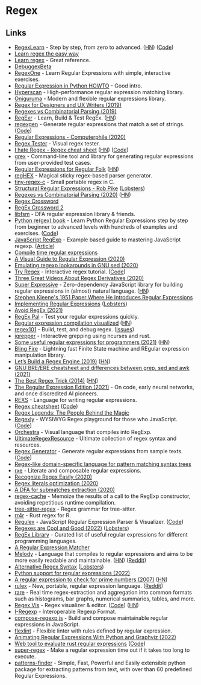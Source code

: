 # Regex


## Links

- [RegexLearn](https://regexlearn.com/) - Step by step, from zero to advanced. ([HN](https://news.ycombinator.com/item?id=29251702)) ([Code](https://github.com/aykutkardas/regexlearn.com))
- [Learn regex the easy way](https://github.com/ziishaned/learn-regex)
- [Learn regex](https://github.com/zeeshanu/learn-regex) - Great reference.
- [DebuggexBeta](https://debuggex.com/)
- [RegexOne](https://regexone.com/) - Learn Regular Expressions with simple, interactive exercises.
- [Regular Expression in Python HOWTO](https://docs.python.org/3.8/howto/regex.html#regex-howto) - Good intro.
- [Hyperscan](https://github.com/intel/hyperscan) - High-performance regular expression matching library.
- [Oniguruma](https://github.com/kkos/oniguruma) - Modern and flexible regular expressions library.
- [Regex for Designers and UX Writers (2019)](https://daneden.me/2019/11/23/regex-for-designers-and-writers/)
- [Regexes vs Combinatorial Parsing (2019)](http://khanlou.com/2019/12/regex-vs-combinatorial-parsing/)
- [RegExr](https://regexr.com/) - Learn, Build & Test RegEx. ([HN](https://news.ycombinator.com/item?id=30103085))
- [regexgen](https://npm.runkit.com/regexgen) - Generate regular expressions that match a set of strings. ([Code](https://github.com/devongovett/regexgen))
- [Regular Expressions - Computerphile (2020)](https://www.youtube.com/watch?v=528Jc3q86F8)
- [Regex Tester](https://extendsclass.com/regex-tester.html) - Visual regex tester.
- [I hate Regex - Regex cheat sheet](https://ihateregex.io/) ([HN](https://news.ycombinator.com/item?id=22200584)) ([Code](https://github.com/geongeorge/i-hate-regex))
- [grex](https://github.com/pemistahl/grex) - Command-line tool and library for generating regular expressions from user-provided test cases.
- [Regular Expressions for Regular Folk](https://refrf.shreyasminocha.me/) ([HN](https://news.ycombinator.com/item?id=23042079))
- [regHEX](https://github.com/kitten/reghex) - Magical sticky regex-based parser generator.
- [tiny-regex-c](https://github.com/kokke/tiny-regex-c) - Small portable regex in C.
- [Structural Regular Expressions - Rob Pike](http://doc.cat-v.org/bell_labs/structural_regexps/se.pdf) ([Lobsters](https://lobste.rs/s/1aocan/structural_regular_expressions_1987))
- [Regexes vs Combinatorial Parsing (2020)](https://khanlou.com/2019/12/regex-vs-combinatorial-parsing/) ([HN](https://news.ycombinator.com/item?id=23331499))
- [Regex Crossword](https://regexcrossword.com/)
- [RegEx Crossword 2](http://jimbly.github.io/regex-crossword/)
- [libfsm](https://github.com/katef/libfsm) - DFA regular expression library & friends.
- [Python re(gex) book](https://leanpub.com/py_regex) - Learn Python Regular Expressions step by step from beginner to advanced levels with hundreds of examples and exercises. ([Code](https://github.com/learnbyexample/py_regular_expressions))
- [JavaScript RegExp](https://github.com/learnbyexample/learn_js_regexp) - Example based guide to mastering JavaScript regexp. ([Article](https://learnbyexample.github.io/cheatsheet/javascript/javascript-regexp-cheatsheet/))
- [Compile time regular expressions](https://github.com/hanickadot/compile-time-regular-expressions)
- [A Visual Guide to Regular Expression (2020)](https://amitness.com/regex/)
- [Emulating regexp lookarounds in GNU sed (2020)](https://learnbyexample.github.io/sed-lookarounds/)
- [Try Regex](http://tryregex.com/) - Interactive regex tutorial. ([Code](https://github.com/callumacrae/tryregex))
- [Three Great Videos About Regex Derivatives (2020)](http://www.oilshell.org/blog/2020/12/regex-videos.html)
- [Super Expressive](https://github.com/francisrstokes/super-expressive) - Zero-dependency JavaScript library for building regular expressions in (almost) natural language. ([HN](https://news.ycombinator.com/item?id=25857753))
- [Stephen Kleene's 1951 Paper Where He Introduces Regular Expressions](https://www.rand.org/content/dam/rand/pubs/research_memoranda/2008/RM704.pdf)
- [Implementing Regular Expressions](https://swtch.com/~rsc/regexp/) ([Lobsters](https://lobste.rs/s/nvxhdz/implementing_regular_expressions))
- [Avoid RegEx (2021)](https://robinwinslow.uk/how-to-regex#avoid-coding-in-regex-if-you-can)
- [RegEx Pal](https://www.regexpal.com/) - Test your regular expressions quickly.
- [Regular expression compilation visualized](https://compiler.org/reason-re-nfa/src/index.html) ([HN](https://news.ycombinator.com/item?id=26537734))
- [regex101](https://regex101.com/) - Build, test, and debug regex. ([Issues](https://github.com/firasdib/Regex101))
- [igrepper](https://github.com/igoyak/igrepper) - Interactive grepping using ncurses and rust.
- [Some useful regular expressions for programmers (2021)](https://lemire.me/blog/2021/04/22/some-useful-regular-expressions-for-programmers/) ([HN](https://news.ycombinator.com/item?id=26910717))
- [Bling Fire](https://github.com/microsoft/BlingFire) - Lightning fast Finite State machine and REgular expression manipulation library.
- [Let’s Build a Regex Engine (2019)](https://kean.blog/post/lets-build-regex) ([HN](https://news.ycombinator.com/item?id=27287987))
- [GNU BRE/ERE cheatsheet and differences between grep, sed and awk (2021)](https://learnbyexample.github.io/gnu-bre-ere-cheatsheet/)
- [The Best Regex Trick (2014)](http://rexegg.com/regex-best-trick.html) ([HN](https://news.ycombinator.com/item?id=27774584))
- [The Regular Expression Edition (2021)](https://whyisthisinteresting.substack.com/p/the-regular-expression-edition) - On code, early neural networks, and once discredited AI pioneers.
- [REXS](https://github.com/uellenberg/REXS) - Language for writing regular expressions.
- [Regex cheatsheet](https://remram44.github.io/regex-cheatsheet/regex.html) ([Code](https://github.com/remram44/regex-cheatsheet))
- [Regex Legends: The People Behind the Magic](https://blog.stevenlevithan.com/archives/regex-legends)
- [Regexly](https://regexly.js.org/) - WYSIWYG Regex playground for those who JavaScript. ([Code](https://github.com/NeekSandhu/regexly))
- [Orchestra](https://github.com/pouyakary/Orchestra) - Visual language that compiles into RegExp.
- [UltimateRegexResource](https://github.com/GoldinGuy/UltimateRegexResource) - Ultimate collection of regex syntax and resources.
- [Regex Generator](https://regex-generator.olafneumann.org/) - Generate regular expressions from sample texts. ([Code](https://github.com/noxone/regex-generator))
- [Regex-like domain-specific language for pattern matching syntax trees](https://github.com/fkohlgrueber/pattern-matching)
- [rxe](https://github.com/mtrencseni/rxe) - Literate and composable regular expressions.
- [Recognize Regex Easily (2020)](https://dev.to/jamland/recognize-regex-easily-4k5i)
- [Regex literals optimization (2020)](https://nitely.github.io/2020/11/30/regex-literals-optimization.html)
- [A DFA for submatches extraction (2020)](https://nitely.github.io/2020/01/19/a-dfa-for-submatches-extraction.html)
- [regex-cache](https://github.com/jonschlinkert/regex-cache) - Memoize the results of a call to the RegExp constructor, avoiding repetitious runtime compilation.
- [tree-sitter-regex](https://github.com/tree-sitter/tree-sitter-regex) - Regex grammar for tree-sitter.
- [rr4r](https://github.com/yutannihilation/rr4r) - Rust regex for R.
- [Regulex](https://jex.im/regulex/) - JavaScript Regular Expression Parser & Visualizer. ([Code](https://github.com/CJex/regulex))
- [Regexes are Cool and Good (2022)](https://buttondown.email/hillelwayne/archive/regexes-are-cool-and-good/) ([Lobsters](https://lobste.rs/s/wq3n73/regexes_are_cool_good))
- [RegEx Library](https://uibakery.io/regex-library) - Curated list of useful regular expressions for different programming languages.
- [A Regular Expression Matcher](https://www.cs.princeton.edu/courses/archive/spr09/cos333/beautiful.html)
- [Melody](https://github.com/yoav-lavi/melody) - Language that compiles to regular expressions and aims to be more easily readable and maintainable. ([HN](https://news.ycombinator.com/item?id=30358554)) ([Reddit](https://www.reddit.com/r/programming/comments/stvxxa/melody_a_language_that_compiles_to_regular/))
- [Alternative Regex Syntax](https://github.com/oilshell/oil/wiki/Alternative-Regex-Syntax) ([Lobsters](https://lobste.rs/s/molbhc/alternative_regex_syntax))
- [Python support for regular expressions (2022)](https://lwn.net/SubscriberLink/885682/ebb44eea5667f358/)
- [A regular expression to check for prime numbers (2007)](https://www.noulakaz.net/2007/03/18/a-regular-expression-to-check-for-prime-numbers/) ([HN](https://news.ycombinator.com/item?id=30564287))
- [rulex](https://github.com/Aloso/rulex) - New, portable, regular expression language. ([Reddit](https://www.reddit.com/r/rust/comments/tbu6s3/announcing_rulex_a_new_regular_expression_language/))
- [rare](https://github.com/zix99/rare) - Real time regex-extraction and aggregation into common formats such as histograms, bar graphs, numerical summaries, tables, and more.
- [Regex Vis](https://regex-vis.com/) - Regex visualizer & editor. ([Code](https://github.com/Bowen7/regex-vis)) ([HN](https://news.ycombinator.com/item?id=31307123))
- [I-Regexp](https://github.com/cabo/iregexp) - Interoperable Regexp Format.
- [compose-regexp.js](https://github.com/compose-regexp/compose-regexp.js) - Build and compose maintainable regular expressions in JavaScript.
- [flexlint](https://github.com/dalance/flexlint) - Flexible linter with rules defined by regular expression.
- [Animating Regular Expressions With Python and Graphviz (2022)](https://betterprogramming.pub/animating-regular-expressions-with-python-and-graphviz-e0df447b827a)
- [Web tool to evaluate rust regular expressions](https://2fd.github.io/rust-regex-playground/) ([Code](https://github.com/2fd/rust-regex-playground))
- [super-regex](https://github.com/sindresorhus/super-regex) - Make a regular expression time out if it takes too long to execute.
- [patterns-finder](https://github.com/benouinirachid/patterns-finder) - Simple, Fast, Powerful and Easily extensible python package for extracting patterns from text, with over than 60 predefined Regular Expressions.
